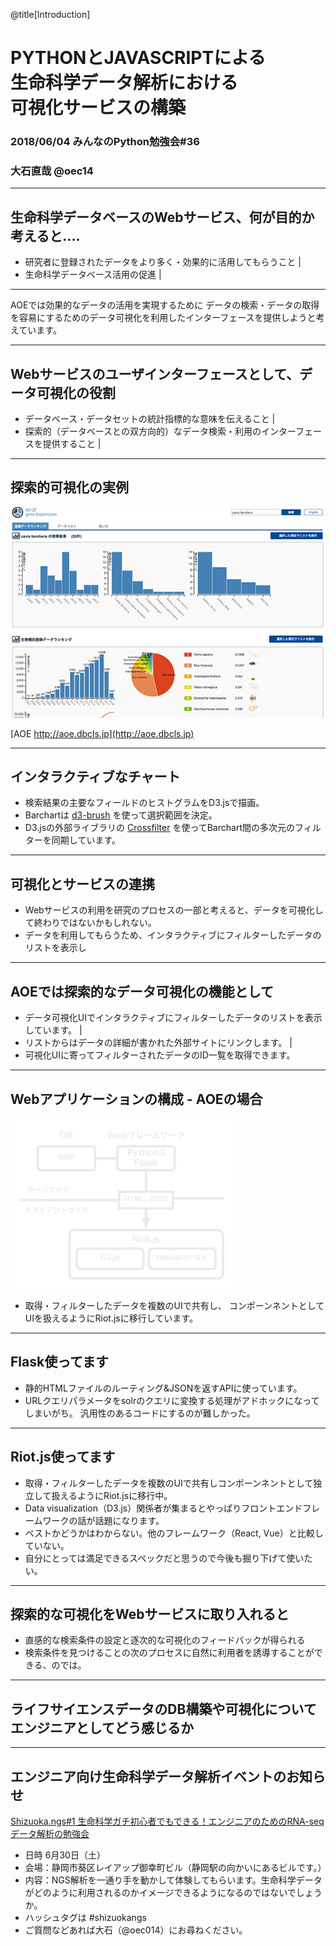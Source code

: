 @title[Introduction]
# PYTHONとJAVASCRIPTによる<br>生命科学データ解析における<br>可視化サービスの構築

### 2018/06/04 みんなのPython勉強会#36

### 大石直哉 @oec14

---
## 生命科学データベースのWebサービス、何が目的か考えると‥‥

- 研究者に登録されたデータをより多く・効果的に活用してもらうこと |
- 生命科学データベース活用の促進 |

---
AOEでは効果的なデータの活用を実現するために
データの検索・データの取得を容易にするためのデータ可視化を利用したインターフェースを提供しようと考えています。

---
## Webサービスのユーザインターフェースとして、データ可視化の役割
- データベース・データセットの統計指標的な意味を伝えること |
- 探索的（データベースとの双方向的）なデータ検索・利用のインターフェースを提供すること |

---
## 探索的可視化の実例

![AOEのキャプチャー](images/stapy-fig-2.png)

[AOE http://aoe.dbcls.jp](http://aoe.dbcls.jp)

---
## インタラクティブなチャート
- 検索結果の主要なフィールドのヒストグラムをD3.jsで描画。
- Barchartは [d3-brush](https://github.com/d3/d3-brush) を使って選択範囲を決定。
- D3.jsの外部ライブラリの [Crossfilter](http://square.github.io/crossfilter/) を使ってBarchart間の多次元のフィルターを同期しています。

---
## 可視化とサービスの連携
- Webサービスの利用を研究のプロセスの一部と考えると、データを可視化して終わりではないかもしれない。
- データを利用してもらうため、インタラクティブにフィルターしたデータのリストを表示し

---
## AOEでは探索的なデータ可視化の機能として
- データ可視化UIでインタラクティブにフィルターしたデータのリストを表示しています。 |
- リストからはデータの詳細が書かれた外部サイトにリンクします。 |
- 可視化UIに寄ってフィルターされたデータのID一覧を取得できます。


---
## Webアプリケーションの構成 - AOEの場合

![Webアプリケーションの構成](images/stapy-fig-1.png)

- 取得・フィルターしたデータを複数のUIで共有し、
コンポーンネントとしてUIを扱えるようにRiot.jsに移行しています。

---
## Flask使ってます
- 静的HTMLファイルのルーティング&JSONを返すAPIに使っています。
- URLクエリパラメータをsolrのクエリに変換する処理がアドホックになってしまいがち。
汎用性のあるコードにするのが難しかった。

---
## Riot.js使ってます
- 取得・フィルターしたデータを複数のUIで共有しコンポーンネントとして独立して扱えるようにRiot.jsに移行中。
- Data visualization（D3.js）関係者が集まるとやっぱりフロントエンドフレームワークの話が話題になります。
- ベストかどうかはわからない。他のフレームワーク（React, Vue）と比較していない。
- 自分にとっては満足できるスペックだと思うので今後も掘り下げて使いたい。

---
## 探索的な可視化をWebサービスに取り入れると
- 直感的な検索条件の設定と逐次的な可視化のフィードバックが得られる
- 検索条件を見つけることの次のプロセスに自然に利用者を誘導することができる、のでは。


---
## ライフサイエンスデータのDB構築や可視化についてエンジニアとしてどう感じるか



---
## エンジニア向け生命科学データ解析イベントのお知らせ

[Shizuoka.ngs#1
 生命科学ガチ初心者でもできる！エンジニアのためのRNA-seqデータ解析の勉強会](https://shizuoka-ngs.connpass.com/event/82595/)

- 日時 6月30日（土）
- 会場：静岡市葵区レイアップ御幸町ビル（静岡駅の向かいにあるビルです。）
- 内容：NGS解析を一通り手を動かして体験してもらいます。生命科学データがどのように利用されるのかイメージできるようになるのではないでしょうか。
- ハッシュタグは \#shizuokangs
- ご質問などあれば大石（@oec014）にお尋ねください。